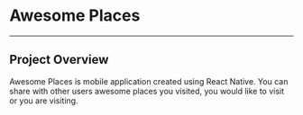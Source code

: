 # Awesome Places
---
## Project Overview
Awesome Places is mobile application created using React Native. You can share with other users awesome places you visited, you would like to visit or you are visiting.
